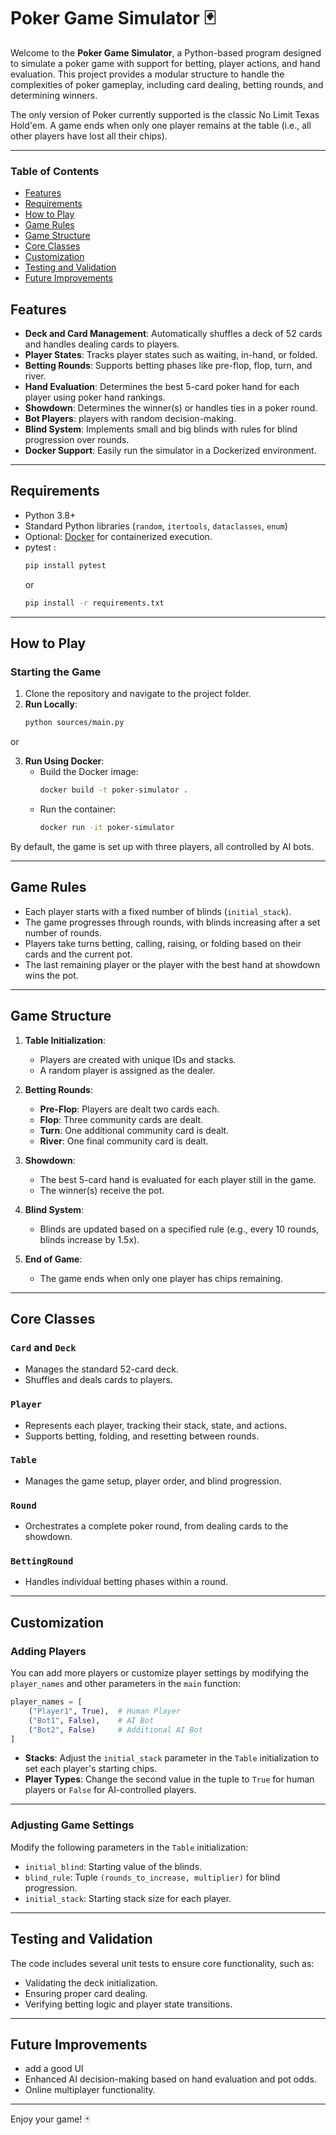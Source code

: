 # Poker Game Simulator 🃏

Welcome to the **Poker Game Simulator**, a Python-based program designed to simulate a poker game with support for betting, player actions, and hand evaluation. This project provides a modular structure to handle the complexities of poker gameplay, including card dealing, betting rounds, and determining winners.

The only version of Poker currently supported is the classic No Limit Texas Hold'em. A game ends when only one player remains at the table (i.e., all other players have lost all their chips).


---

### Table of Contents
- [Features](#features)
- [Requirements](#requirements)
- [How to Play](#how-to-play)
- [Game Rules](#game-rules)
- [Game Structure](#game-structure)
- [Core Classes](#core-classes)
- [Customization](#customization)
- [Testing and Validation](#testing-and-validation)
- [Future Improvements](#future-improvements)

## Features
- **Deck and Card Management**: Automatically shuffles a deck of 52 cards and handles dealing cards to players.
- **Player States**: Tracks player states such as waiting, in-hand, or folded.
- **Betting Rounds**: Supports betting phases like pre-flop, flop, turn, and river.
- **Hand Evaluation**: Determines the best 5-card poker hand for each player using poker hand rankings.
- **Showdown**: Determines the winner(s) or handles ties in a poker round.
- **Bot Players**: players with random decision-making.
- **Blind System**: Implements small and big blinds with rules for blind progression over rounds.
- **Docker Support**: Easily run the simulator in a Dockerized environment.

---

## Requirements
- Python 3.8+
- Standard Python libraries (`random`, `itertools`, `dataclasses`, `enum`)
- Optional: [Docker](https://www.docker.com/) for containerized execution.
- pytest :
   ```bash
   pip install pytest
    ```
   or
     ```bash
   pip install -r requirements.txt
    ```

---

## How to Play

### Starting the Game
1. Clone the repository and navigate to the project folder.
2. **Run Locally**:
   ```bash
   python sources/main.py
    ```

or

3. **Run Using Docker**:
   - Build the Docker image:
     ```bash
     docker build -t poker-simulator .
     ```
   - Run the container:
     ```bash
     docker run -it poker-simulator
     ```

By default, the game is set up with three players, all controlled by AI bots.

---

## Game Rules
- Each player starts with a fixed number of blinds (`initial_stack`).
- The game progresses through rounds, with blinds increasing after a set number of rounds.
- Players take turns betting, calling, raising, or folding based on their cards and the current pot.
- The last remaining player or the player with the best hand at showdown wins the pot.

---

## Game Structure
1. **Table Initialization**:
   - Players are created with unique IDs and stacks.
   - A random player is assigned as the dealer.

2. **Betting Rounds**:
   - **Pre-Flop**: Players are dealt two cards each.
   - **Flop**: Three community cards are dealt.
   - **Turn**: One additional community card is dealt.
   - **River**: One final community card is dealt.

3. **Showdown**:
   - The best 5-card hand is evaluated for each player still in the game.
   - The winner(s) receive the pot.

4. **Blind System**:
   - Blinds are updated based on a specified rule (e.g., every 10 rounds, blinds increase by 1.5x).

5. **End of Game**:
   - The game ends when only one player has chips remaining.

---

## Core Classes

### `Card` and `Deck`
- Manages the standard 52-card deck.
- Shuffles and deals cards to players.

### `Player`
- Represents each player, tracking their stack, state, and actions.
- Supports betting, folding, and resetting between rounds.

### `Table`
- Manages the game setup, player order, and blind progression.

### `Round`
- Orchestrates a complete poker round, from dealing cards to the showdown.

### `BettingRound`
- Handles individual betting phases within a round.

---

## Customization

### Adding Players
You can add more players or customize player settings by modifying the `player_names` and other parameters in the `main` function:
```python
player_names = [
    ("Player1", True),  # Human Player
    ("Bot1", False),    # AI Bot
    ("Bot2", False)     # Additional AI Bot
]
```
- **Stacks**: Adjust the `initial_stack` parameter in the `Table` initialization to set each player's starting chips.
- **Player Types**: Change the second value in the tuple to `True` for human players or `False` for AI-controlled players.

---

### Adjusting Game Settings
Modify the following parameters in the `Table` initialization:
- `initial_blind`: Starting value of the blinds.
- `blind_rule`: Tuple `(rounds_to_increase, multiplier)` for blind progression.
- `initial_stack`: Starting stack size for each player.

---

## Testing and Validation
The code includes several unit tests to ensure core functionality, such as:
- Validating the deck initialization.
- Ensuring proper card dealing.
- Verifying betting logic and player state transitions.

---

## Future Improvements
- add a good UI
- Enhanced AI decision-making based on hand evaluation and pot odds.
- Online multiplayer functionality.

---

Enjoy your game! 🃏
